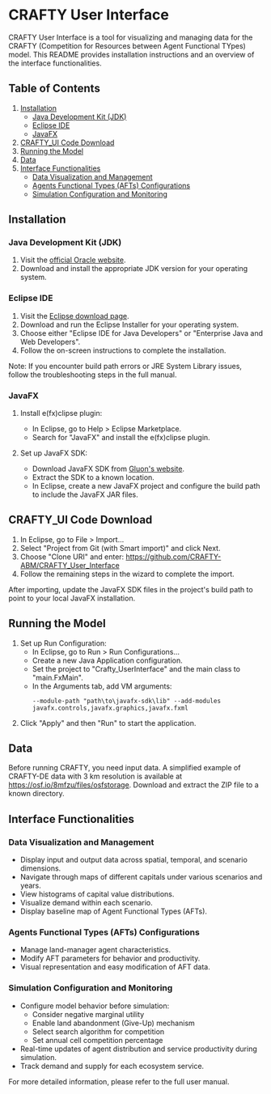# CRAFTY User Interface

CRAFTY User Interface is a tool for visualizing and managing data for the CRAFTY (Competition for Resources between Agent Functional TYpes) model. This README provides installation instructions and an overview of the interface functionalities.

## Table of Contents
1. [Installation](#installation)
   - [Java Development Kit (JDK)](#java-development-kit-jdk)
   - [Eclipse IDE](#eclipse-ide)
   - [JavaFX](#javafx)
2. [CRAFTY_UI Code Download](#crafty_ui-code-download)
3. [Running the Model](#running-the-model)
4. [Data](#data)
5. [Interface Functionalities](#interface-functionalities)
   - [Data Visualization and Management](#data-visualization-and-management)
   - [Agents Functional Types (AFTs) Configurations](#agents-functional-types-afts-configurations)
   - [Simulation Configuration and Monitoring](#simulation-configuration-and-monitoring)

## Installation

### Java Development Kit (JDK)

1. Visit the [official Oracle website](https://www.oracle.com/java/technologies/javase-jdk11-downloads.html).
2. Download and install the appropriate JDK version for your operating system.

### Eclipse IDE

1. Visit the [Eclipse download page](https://www.eclipse.org/downloads/).
2. Download and run the Eclipse Installer for your operating system.
3. Choose either "Eclipse IDE for Java Developers" or "Enterprise Java and Web Developers".
4. Follow the on-screen instructions to complete the installation.

Note: If you encounter build path errors or JRE System Library issues, follow the troubleshooting steps in the full manual.

### JavaFX

1. Install e(fx)clipse plugin:
   - In Eclipse, go to Help > Eclipse Marketplace.
   - Search for "JavaFX" and install the e(fx)clipse plugin.

2. Set up JavaFX SDK:
   - Download JavaFX SDK from [Gluon's website](https://gluonhq.com/products/javafx/).
   - Extract the SDK to a known location.
   - In Eclipse, create a new JavaFX project and configure the build path to include the JavaFX JAR files.

## CRAFTY_UI Code Download

1. In Eclipse, go to File > Import...
2. Select "Project from Git (with Smart import)" and click Next.
3. Choose "Clone URI" and enter: https://github.com/CRAFTY-ABM/CRAFTY_User_Interface
4. Follow the remaining steps in the wizard to complete the import.

After importing, update the JavaFX SDK files in the project's build path to point to your local JavaFX installation.

## Running the Model

1. Set up Run Configuration:
   - In Eclipse, go to Run > Run Configurations...
   - Create a new Java Application configuration.
   - Set the project to "Crafty_UserInterface" and the main class to "main.FxMain".
   - In the Arguments tab, add VM arguments:
     ```
     --module-path "path\to\javafx-sdk\lib" --add-modules javafx.controls,javafx.graphics,javafx.fxml
     ```
2. Click "Apply" and then "Run" to start the application.

## Data

Before running CRAFTY, you need input data. A simplified example of CRAFTY-DE data with 3 km resolution is available at https://osf.io/8mfzu/files/osfstorage. Download and extract the ZIP file to a known directory.

## Interface Functionalities

### Data Visualization and Management

- Display input and output data across spatial, temporal, and scenario dimensions.
- Navigate through maps of different capitals under various scenarios and years.
- View histograms of capital value distributions.
- Visualize demand within each scenario.
- Display baseline map of Agent Functional Types (AFTs).

### Agents Functional Types (AFTs) Configurations

- Manage land-manager agent characteristics.
- Modify AFT parameters for behavior and productivity.
- Visual representation and easy modification of AFT data.

### Simulation Configuration and Monitoring

- Configure model behavior before simulation:
  - Consider negative marginal utility
  - Enable land abandonment (Give-Up) mechanism
  - Select search algorithm for competition
  - Set annual cell competition percentage
- Real-time updates of agent distribution and service productivity during simulation.
- Track demand and supply for each ecosystem service.

For more detailed information, please refer to the full user manual.
